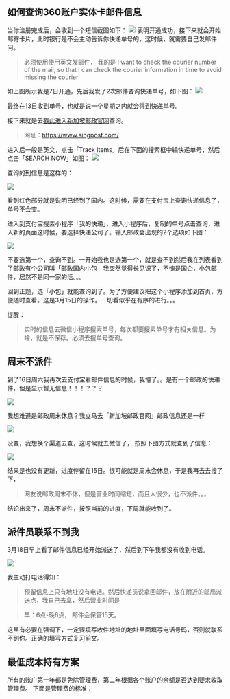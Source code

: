## 如何查询360账户实体卡邮件信息

当你注册完成后，会收到一个短信截图如下：
![](./images/msg.png)
表明开通成功，接下来就会开始邮寄卡片，此时银行是不会主动告诉你快递单号的，这时候，就需要自己发邮件问。
>必须使用使用英文发邮件，
我的是
I want to check the courier number of the mail, so that I can check the courier information in time to avoid missing the courier

如上图所示我是7日开通，先后我发了2次邮件咨询快递单号，如下图：
![](./images/time.png)

最终在13日收到单号，也就是说一个星期之内就会得到快递单号。

接下来就是去[戳此进入新加坡邮政官网](https://www.singpost.com/)查询。

> 网址：https://www.singpost.com/

进入后一般是英文，点击「Track Items」后在下面的搜索框中输快递单号，然后点击「SEARCH NOW」如图：
![](./images/search.png)

查询的到信息是这样的：

![](./images/track2.png)

看到红色部分就是说明已经到了国内。这时候，需要在支付宝上查询快递信息了，单号不会变。

进入到支付宝搜索小程序「我的快递」，进入小程序后，复制的单号点击查询，进入新的页面这时候，要选择快递公司了。输入邮政会出现的2个选项如下图：

![](./images/post.png)

不要选第一个，查询不到。一开始我也是选第一个，就是查不到然后我在列表看到了邮政有个公司叫「邮政国内小包」我突然觉得长见识了，不愧是国企，小包邮件，居然不是同一家的活。。。

回到正题，选「小包」就能查询到了。为了方便建议把这个小程序添加到首页，方便随时查看。这是3月15日的操作。一切看似乎在有序的进行。。。

提醒：
> 实时的信息去微信小程序搜索单号，每次都要搜素单号才有相关信息。为啥，就是不保存。必须去搜单号查询。

## 周末不派件
到了16日周六我再次去支付宝看邮件信息的时候，我懵了。。是有一个邮政的快递件，但是显示暂无信息！！！？？？

![](./images/post2.png)

我想难道是邮政周末休息？我立马去「新加坡邮政官网」邮政信息还是一样

![](./images/track.png)

没变，我想换个渠道去查，这时候就去微信了，
按照下图方式就查到了信息：

![](./images/post3.png)

结果是也没有更新，进度停留在15日。很可能就是周末会休息，于是我再去去搜了下，

>网友说邮政周末不休，但是营业时间缩短，而且人很少，也不派件。。。

结论出来了，周末不派件，按照当前的进度，下周就能收到了。

## 派件员联系不到我
3月18日早上看了邮件信息已经开始派送了，然后到下午我都没有收到电话。

![](./images/post4.png)

我主动打电话得知：

> 预留信息上只有地址没有电话。然后快递员说拿回邮件，放在附近的邮局派送点，我自己去拿，然后营业时间是

> 早：6点-晚6点，
邮件会保管15天。

这里有必要在强调下，一定要填写收件地址的地址里面填写电话号码，否则就联系不到你。正确的填写方式复习前文。

## 最低成本持有方案
所有的账户第一年都是免除管理费，第二年根据各个账户的余额是否达到要求收取管理费。
下面是管理费的标准：

